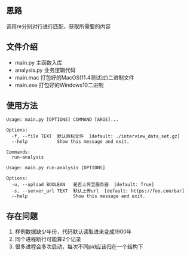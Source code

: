 ## 思路

调用re分别对行进行匹配，获取所需要的内容

## 文件介绍

- main.py 主函数入库
- analysis.py 业务逻辑代码
- main.mac 打包好的MacOS(11.4测试过)二进制文件
- main.exe 打包好的Windows10二进制

## 使用方法

```
Usage: main.py [OPTIONS] COMMAND [ARGS]...

Options:
  -f, --file TEXT  默认目标文件  [default: ./interview_data_set.gz]
  --help           Show this message and exit.

Commands:
  run-analysis
```

```
Usage: main.py run-analysis [OPTIONS]

Options:
  -u, --upload BOOLEAN   是否上传至服务器  [default: True]
  -s, --server_url TEXT  默认上传url  [default: https://foo.com/bar]
  --help                 Show this message and exit.
```



## 存在问题

1. 样例数据缺少年份，代码默认读取进来变成1900年
2. 同个进程断行可能算2个记录
3. 很多进程会多次启动，每次不同pid应该归在一个结构下

